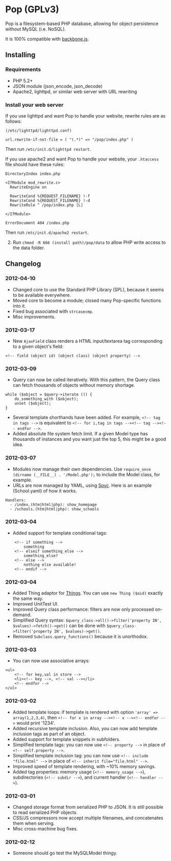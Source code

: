 # Pop (GPLv3)

Pop is a filesystem-based PHP database, allowing for object persistence without MySQL (i.e. NoSQL).

It is 100% compatible with [backbone.js](http://documentcloud.github.com/backbone/).

## Installing

### Requirements
* PHP 5.2+
* JSON module (json_encode, json_decode)
* Apache2, lighttpd, or similar web server with URL rewriting

### Install your web server
If you use lighttpd and want Pop to handle your website, rewrite rules are as follows:

```
(/etc/lighttpd/lighttpd.conf)

url.rewrite-if-not-file = ( "(.*)" => "/pop/index.php" )
```

Then run `/etc/init.d/lighttpd restart`.

If you use apache2 and want Pop to handle your website, your `.htaccess` file should have these rules:

```
DirectoryIndex index.php

<IfModule mod_rewrite.c>
  RewriteEngine on

  RewriteCond %{REQUEST_FILENAME} !-f
  RewriteCond %{REQUEST_FILENAME} !-d
  RewriteRule ^ /pop/index.php [L]

</IfModule>

ErrorDocument 404 /index.php
```

Then run `/etc/init.d/apache2 restart`.

2. Run ```chmod -R 666 (install path)/pop/data``` to allow PHP write access to the data folder.

## Changelog

### 2012-04-10
* Changed core to use the Standard PHP Library (SPL), because it seems to be available everywhere.
* Moved core to become a module; closed many Pop-specific functions into it.
* Fixed bug associated with `strcasecmp`.
* Misc improvements.

### 2012-03-17
* New `AjaxField` class renders a HTML input/textarea tag corresponding to a given object's field:

```
<!-- field (object id) (object class) (object property) -->
```

### 2012-03-09
* Query can now be called iteratively. With this pattern, the Query class can fetch thousands of objects without memory shortage.

```
while ($object = $query->iterate ()) {
    do_something_with ($object);
    unset ($object);
}
```

* Several template shorthands have been added. For example, `<!-- tag in tags -->` is equivalent to `<!-- for i,tag in tags --><!-- tag --><!-- endfor -->`.
* Added absolute file system fetch limit. If a given Model type has thousands of instances and you want just the top 5, this might be a good idea.

### 2012-03-07
* Modules now manage their own dependencies. Use `require_once (dirname (__FILE__) . '/Model.php');` to include the Model class, for example.
* URLs are now managed by YAML, using [Spyc](http://code.google.com/p/spyc/). Here is an example (School.yaml) of how it works.

```
Handlers:
  - /index.(htm|html|php): show_homepage
  - /schools.(htm|html|php): show_schools
```


### 2012-03-04
* Added support for template conditional tags:

```
    <!-- if something -->
        something
    <!-- elseif something_else -->
        something_else?
    <!-- else -->
        nothing else available!
    <!-- endif -->
```

### 2012-03-04
* Added Thing adaptor for [Things](http://github.com/1337/things). You can use `new Thing ($oid)` exactly the same way.
* Improved UnitTest UI.
* Improved Query class performance: filters are now only processed on-demand.
* Simplified Query syntax: `$query_class->all()->filter('property IN', $values)->fetch()->get()` can be done with `$query_class->filter('property IN', $values)->get()`.
* Removed `Subclass.query_functions()` because it is unorthodox.

### 2012-03-03
* You can now use associative arrays:

```
<ul>
    <!-- for key,val in store -->
	<li><!-- key -->, <!-- val --></li>
    <!-- endfor -->
</ul>
```

### 2012-03-02
* Added template loops: if template is rendered with option `'array' => array(1,2,3,4)`, then `<!-- for x in array --><!-- x --><!-- endfor -->` would print '1234'.
* Added recursive template inclusion. Also, you can now add template inclusion tags as part of an object.
* Added support for template snippets in subfolders.
* Simplified template tags: you can now use `<!-- property -->` in place of `<!-- self.property -->`.
* Simplified template inclusion tag: you can now use `<!-- include "file.html" -->` in place of `<!-- inherit file="file.html" -->`.
* Improved speed of template rendering, with ~10% memory savings.
* Added tag properties: memory usage (`<!-- memory_usage -->`), subdirectories (`<!-- subdir -->`), and current handler (`<!-- handler -->`).

### 2012-03-01
* Changed storage format from serialized PHP to JSON. It is still possible to read serialized PHP objects.
* CSS/JS compressors now accept multiple filenames, and concatenates them when serving.
* Misc cross-machine bug fixes.

### 2012-02-12
* Someone should go test the MySQLModel thingy.
